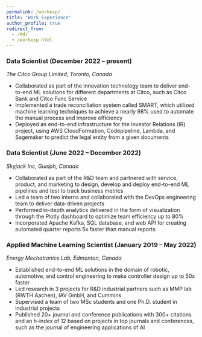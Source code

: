 ```yaml
---
permalink: /workexp/
title: "Work Experience"
author_profile: true
redirect_from: 
  - /md/
  - /workexp.html
---
```



### Data Scientist (December 2022 – present)

_The Citco Group Limited, Toronto, Canada_

* Collaborated as part of the innovation technology team to deliver end-to-end ML solutions for different departments at Citco, such as Citco Bank and Citco Func Service
* Implemented a trade reconciliation system called SMART, which utilized machine learning techniques to achieve a nearly 98% used to automate the manual process and improve efficiency
* Deployed an end-to-end infrastructure for the Investor Relations (IR) project, using AWS CloudFormation, Codepipeline, Lambda, and Sagemaker to predict the legal entity from a given documents


### Data Scientist (June 2022 – December 2022)

_Skyjack Inc, Guelph, Canada_

* Collaborated as part of the R&D team and partnered with service, product, and marketing to design, develop and deploy end-to-end ML pipelines and test to track business metrics 
* Led a team of two interns and collaborated with the DevOps engineering team to deliver data-driven projects
* Performed in-depth analytics delivered in the form of visualization through the Plotly dashboard to optimize team efficiency up to 80%
* Incorporated Apache Kafka, SQL database, and web API for creating automated quarter reports 5x faster than manual reports

### Applied Machine Learning Scientist (January 2019 – May 2022)

_Energy Mechatronics Lab, Edmonton, Canada_


* Established end-to-end ML solutions in the domain of robotic, automotive, and control engineering to make controller design up to 50x faster 
* Led research in 3 projects for R&D industrial partners such as MMP lab (RWTH Aachen), IAV GmbH, and Cummins
* Supervised a team of two MSc students and one Ph.D. student in industrial projects
* Published 20+ journal and conference publications with 300+ citations and an h-index of 12 based on projects in top journals and conferences, such as the journal of engineering applications of AI
